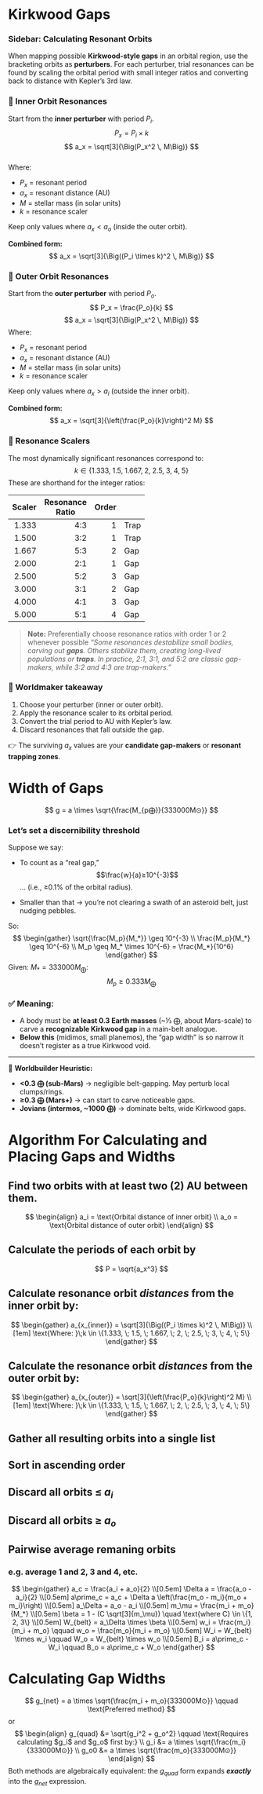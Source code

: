 # Kirkwood Gaps
### Sidebar: Calculating Resonant Orbits  

When mapping possible **Kirkwood-style gaps** in an orbital region, use the bracketing orbits as **perturbers**. For each perturber, trial resonances can be found by scaling the orbital period with small integer ratios and converting back to distance with Kepler’s 3rd law.  
### 🔹 Inner Orbit Resonances  
Start from the **inner perturber** with period $P_i$.  
$$
P_x = P_i \times k
$$$$
a_x = \sqrt[3]{\Big(P_x^2 \, M\Big)}
$$  
Where:
- $P_x$ = resonant period  
- $a_x$ = resonant distance (AU)  
- $M$ = stellar mass (in solar units)  
- $k$ = resonance scaler  

Keep only values where $a_x < a_o$ (inside the outer orbit).  

**Combined form:**  
$$
a_x = \sqrt[3]{\Big((P_i \times k)^2 \, M\Big)}
$$
### 🔹 Outer Orbit Resonances  
Start from the **outer perturber** with period $P_o$.  
$$
P_x = \frac{P_o}{k}
$$$$
a_x = \sqrt[3]{\Big(P_x^2 \, M\Big)}
$$Where:
- $P_x$ = resonant period  
- $a_x$ = resonant distance (AU)  
- $M$ = stellar mass (in solar units)  
- $k$ = resonance scaler  

Keep only values where $a_x > a_i$ (outside the inner orbit).  

**Combined form:**  
$$
a_x = \sqrt[3]{\left(\frac{P_o}{k}\right)^2 M}
$$ 
### 🔹 Resonance Scalers  
The most dynamically significant resonances correspond to:  
$$
k \in \{1.333, \; 1.5, \; 1.667, \; 2, \; 2.5, \; 3, \; 4, \; 5\}
$$These are shorthand for the integer ratios:  

| <center>Scaler</center> | <center>Resonance<br>Ratio</center> | <center>Order</center> |      |
| ----------------------: | ----------------------------------: | ---------------------: | ---- |
|                   1.333 |                                 4:3 |                      1 | Trap |
|                   1.500 |                                 3:2 |                      1 | Trap |
|                   1.667 |                                 5:3 |                      2 | Gap  |
|                   2.000 |                                 2:1 |                      1 | Gap  |
|                   2.500 |                                 5:2 |                      3 | Gap  |
|                   3.000 |                                 3:1 |                      2 | Gap  |
|                   4.000 |                                 4:1 |                      3 | Gap  |
|                   5.000 |                                 5:1 |                      4 | Gap  |
>**Note:**
>Preferentially choose resonance ratios with order 1 or 2 whenever possible
> _“Some resonances destabilize small bodies, carving out **gaps**. Others stabilize them, creating long-lived populations or **traps**. In practice, 2:1, 3:1, and 5:2 are classic gap-makers, while 3:2 and 4:3 are trap-makers.”_
### 📖 Worldmaker takeaway  
1. Choose your perturber (inner or outer orbit).  
2. Apply the resonance scaler to its orbital period.  
3. Convert the trial period to AU with Kepler’s law.  
4. Discard resonances that fall outside the gap.  

👉 The surviving $a_x$ values are your **candidate gap-makers** or **resonant trapping zones**.  

# Width of Gaps
$$
g = a \times \sqrt{\frac{M_{p⨁}}{333000M⊙}}
$$

### Let’s set a **discernibility threshold**

Suppose we say:

- To count as a “real gap,” $$\frac{w}{a}≥10^{-3}$$… (i.e., ≥0.1% of the orbital radius).
    
- Smaller than that → you’re not clearing a swath of an asteroid belt, just nudging pebbles.
    

So:
$$
\begin{gather}
\sqrt{\frac{M_p}{M_*}} \geq 10^{-3} \\
\frac{M_p}{M_*} \geq 10^{-6} \\
M_p \geq M_* \times 10^{-6} = \frac{M_*}{10^6}
\end{gather}
$$
Given: $M_* = 333000 M_⨁$:
$$
M_p \geq 0.333 M_⨁
$$

### ✅ Meaning:

- A body must be **at least 0.3 Earth masses** (~⅓ ⨁, about Mars-scale) to carve a **recognizable Kirkwood gap** in a main-belt analogue.    
- **Below this** (midimos, small planemos), the “gap width” is so narrow it doesn’t register as a true Kirkwood void.
    

---

📖 **Worldbuilder Heuristic:**

- **<0.3 ⨁ (sub-Mars)** → negligible belt-gapping. May perturb local clumps/rings.    
- **≥0.3 ⨁ (Mars+)** → can start to carve noticeable gaps.    
- **Jovians (intermos, ~1000 ⨁)** → dominate belts, wide Kirkwood gaps.


# Algorithm For Calculating and Placing Gaps and Widths

## Find two orbits with at least two (2) AU between them.
$$
\begin{align}
a_i = \text{Orbital distance of inner orbit} \\
a_o = \text{Orbital distance of outer orbit}
\end{align}
$$
## Calculate the periods of each orbit by
   $$
	 P = \sqrt{a_x^3}
   $$
## Calculate resonance orbit _distances_ from the inner orbit by:
$$
\begin{gather}
a_{x_{inner}} = \sqrt[3]{\Big((P_i \times k)^2 \, M\Big)} \\[1em]
\text{Where: }\;k \in \{1.333, \; 1.5, \; 1.667, \; 2, \; 2.5, \; 3, \; 4, \; 5\}
\end{gather}
$$
## Calculate the resonance orbit _distances_ from the outer orbit by:
$$
\begin{gather}
a_{x_{outer}} = \sqrt[3]{\left(\frac{P_o}{k}\right)^2 M} \\[1em]
\text{Where: }\;k \in \{1.333, \; 1.5, \; 1.667, \; 2, \; 2.5, \; 3, \; 4, \; 5\}
\end{gather}
$$
## Gather all resulting orbits into a single list
## Sort in ascending order
## Discard all orbits ≤ $a_i$
## Discard all orbits ≥ $a_o$

## Pairwise average remaning orbits
### e.g. average 1 and 2, 3 and 4, etc.
$$
\begin{gather}
a_c = \frac{a_i + a_o}{2} \\[0.5em]
\Delta a = \frac{a_o - a_i}{2} \\[0.5em]
a\prime_c = a_c + \Delta a \left(\frac{m_o - m_i}{m_o + m_i}\right) \\[0.5em]
a_\Delta = a_o - a_i \\[0.5em]
m_\mu = \frac{m_i + m_o}{M_*} \\[0.5em]
\beta = 1 - (C \sqrt[3]{m_\mu}) \quad \text{where C} \in \{1, 2, 3\} \\[0.5em]
W_{belt} = a_\Delta \times \beta \\[0.5em]
w_i = \frac{m_i}{m_i + m_o} \qquad w_o = \frac{m_o}{m_i + m_o} \\[0.5em]
W_i = W_{belt} \times w_i \qquad W_o = W_{belt} \times w_o \\[0.5em]
B_i = a\prime_c - W_i \qquad B_o = a\prime_c + W_o 
\end{gather}
$$
# Calculating Gap Widths
$$
g_{net} = a \times \sqrt{\frac{m_i + m_o}{333000M⊙}} \qquad \text{Preferred method}
$$
or
$$
\begin{align}
g_{quad} &= \sqrt{g_i^2 + g_o^2} \qquad \text{Requires calculating $g_i$ and $g_o$ first by:} \\
g_i &= a \times \sqrt{\frac{m_i}{333000M⊙}} \\
g_o0 &= a \times \sqrt{\frac{m_o}{333000M⊙}}
\end{align}
$$
Both methods are algebraically equivalent: the $g_{quad}$ form expands ***exactly*** into the $g_{net}$ expression.
